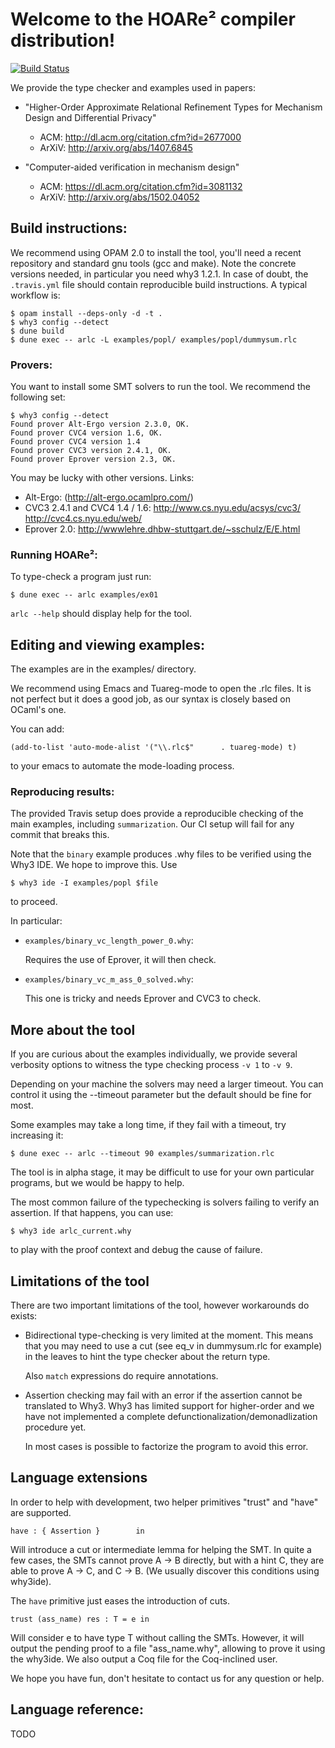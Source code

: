 # Welcome to the HOARe² compiler distribution!

[![Build Status](https://travis-ci.com/ejgallego/HOARe2.svg?branch=master)](https://travis-ci.com/ejgallego/HOARe2)

We provide the type checker and examples used in papers:

* "Higher-Order Approximate Relational Refinement Types for Mechanism
   Design and Differential Privacy"
   - ACM: http://dl.acm.org/citation.cfm?id=2677000
   - ArXiV: http://arxiv.org/abs/1407.6845

* "Computer-aided verification in mechanism design"
   - ACM: https://dl.acm.org/citation.cfm?id=3081132
   - ArXiV: http://arxiv.org/abs/1502.04052

## Build instructions:

We recommend using OPAM 2.0 to install the tool, you'll need a recent
repository and standard gnu tools (gcc and make). Note the concrete
versions needed, in particular you need why3 1.2.1. In case of doubt,
the `.travis.yml` file should contain reproducible build
instructions. A typical workflow is:

```
$ opam install --deps-only -d -t .
$ why3 config --detect
$ dune build
$ dune exec -- arlc -L examples/popl/ examples/popl/dummysum.rlc
```

### Provers:

You want to install some SMT solvers to run the tool.
We recommend the following set:

```
$ why3 config --detect
Found prover Alt-Ergo version 2.3.0, OK.
Found prover CVC4 version 1.6, OK.
Found prover CVC4 version 1.4
Found prover CVC3 version 2.4.1, OK.
Found prover Eprover version 2.3, OK.
```

You may be lucky with other versions. Links:

- Alt-Ergo: (http://alt-ergo.ocamlpro.com/)
- CVC3 2.4.1 and CVC4 1.4 / 1.6:
  http://www.cs.nyu.edu/acsys/cvc3/
  http://cvc4.cs.nyu.edu/web/
- Eprover 2.0:
  http://wwwlehre.dhbw-stuttgart.de/~sschulz/E/E.html

### Running HOARe²:

To type-check a program just run:

```
$ dune exec -- arlc examples/ex01
```

`arlc --help` should display help for the tool.

## Editing and viewing examples:

The examples are in the examples/ directory.

We recommend using Emacs and Tuareg-mode to open the .rlc files. It is
not perfect but it does a good job, as our syntax is closely based on
OCaml's one.

You can add:

```
(add-to-list 'auto-mode-alist '("\\.rlc$"      . tuareg-mode) t)
```

to your emacs to automate the mode-loading process.

### Reproducing results:

The provided Travis setup does provide a reproducible checking of the
main examples, including `summarization`. Our CI setup will fail for
any commit that breaks this.

Note that the `binary` example produces .why files to be verified
using the Why3 IDE. We hope to improve this. Use

```
$ why3 ide -I examples/popl $file
```
to proceed.

In particular:

- `examples/binary_vc_length_power_0.why`:

  Requires the use of Eprover, it will then check.

- `examples/binary_vc_m_ass_0_solved.why`:

  This one is tricky and needs Eprover and CVC3 to check.

## More about the tool

If you are curious about the examples individually, we provide several
verbosity options to witness the type checking process `-v 1` to `-v 9`.

Depending on your machine the solvers may need a larger timeout. You
can control it using the --timeout parameter but the default should be
fine for most.

Some examples may take a long time, if they fail with a timeout,
try increasing it:

```
$ dune exec -- arlc --timeout 90 examples/summarization.rlc
```

The tool is in alpha stage, it may be difficult to use for your own
particular programs, but we would be happy to help.

The most common failure of the typechecking is solvers failing to
verify an assertion. If that happens, you can use:

```
$ why3 ide arlc_current.why
```

to play with the proof context and debug the cause of failure.

## Limitations of the tool

There are two important limitations of the tool, however  workarounds do exists:

- Bidirectional type-checking is very limited at the moment. This
  means that you may need to use a cut (see eq_v in dummysum.rlc for
  example) in the leaves to hint the type checker about the return
  type.

  Also `match` expressions do require annotations.

- Assertion checking may fail with an error if the assertion cannot be
  translated to Why3. Why3 has limited support for higher-order and we
  have not implemented a complete defunctionalization/demonadlization
  procedure yet.

  In most cases is possible to factorize the program to avoid
  this error.

## Language extensions

In order to help with development, two helper primitives "trust" and
"have" are supported.

```
have : { Assertion }        in
```

Will introduce a cut or intermediate lemma for helping the SMT. In
quite a few cases, the SMTs cannot prove A -> B directly, but with a
hint C, they are able to prove A -> C, and C -> B. (We usually
discover this conditions using why3ide).

The `have` primitive just eases the introduction of cuts.

```
trust (ass_name) res : T = e in
```

Will consider e to have type T without calling the SMTs. However, it
will output the pending proof to a file "ass_name.why", allowing to
prove it using the why3ide. We also output a Coq file for the
Coq-inclined user.

We hope you have fun, don't hesitate to contact us for any question or
help.

## Language reference:

TODO
